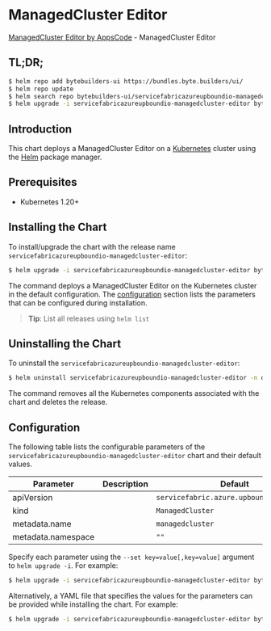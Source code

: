 # ManagedCluster Editor

[ManagedCluster Editor by AppsCode](https://byte.builders) - ManagedCluster Editor

## TL;DR;

```bash
$ helm repo add bytebuilders-ui https://bundles.byte.builders/ui/
$ helm repo update
$ helm search repo bytebuilders-ui/servicefabricazureupboundio-managedcluster-editor --version=v0.4.18
$ helm upgrade -i servicefabricazureupboundio-managedcluster-editor bytebuilders-ui/servicefabricazureupboundio-managedcluster-editor -n default --create-namespace --version=v0.4.18
```

## Introduction

This chart deploys a ManagedCluster Editor on a [Kubernetes](http://kubernetes.io) cluster using the [Helm](https://helm.sh) package manager.

## Prerequisites

- Kubernetes 1.20+

## Installing the Chart

To install/upgrade the chart with the release name `servicefabricazureupboundio-managedcluster-editor`:

```bash
$ helm upgrade -i servicefabricazureupboundio-managedcluster-editor bytebuilders-ui/servicefabricazureupboundio-managedcluster-editor -n default --create-namespace --version=v0.4.18
```

The command deploys a ManagedCluster Editor on the Kubernetes cluster in the default configuration. The [configuration](#configuration) section lists the parameters that can be configured during installation.

> **Tip**: List all releases using `helm list`

## Uninstalling the Chart

To uninstall the `servicefabricazureupboundio-managedcluster-editor`:

```bash
$ helm uninstall servicefabricazureupboundio-managedcluster-editor -n default
```

The command removes all the Kubernetes components associated with the chart and deletes the release.

## Configuration

The following table lists the configurable parameters of the `servicefabricazureupboundio-managedcluster-editor` chart and their default values.

|     Parameter      | Description |                       Default                       |
|--------------------|-------------|-----------------------------------------------------|
| apiVersion         |             | <code>servicefabric.azure.upbound.io/v1beta1</code> |
| kind               |             | <code>ManagedCluster</code>                         |
| metadata.name      |             | <code>managedcluster</code>                         |
| metadata.namespace |             | <code>""</code>                                     |


Specify each parameter using the `--set key=value[,key=value]` argument to `helm upgrade -i`. For example:

```bash
$ helm upgrade -i servicefabricazureupboundio-managedcluster-editor bytebuilders-ui/servicefabricazureupboundio-managedcluster-editor -n default --create-namespace --version=v0.4.18 --set apiVersion=servicefabric.azure.upbound.io/v1beta1
```

Alternatively, a YAML file that specifies the values for the parameters can be provided while
installing the chart. For example:

```bash
$ helm upgrade -i servicefabricazureupboundio-managedcluster-editor bytebuilders-ui/servicefabricazureupboundio-managedcluster-editor -n default --create-namespace --version=v0.4.18 --values values.yaml
```
